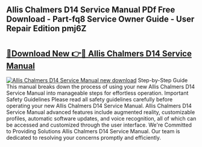 ## Allis Chalmers D14 Service Manual PDf Free Download - Part-fq8 Service Owner Guide - User Repair Edition pmj6Z

# <h2><a href="http://bc19708.oget.top/?id=Allis+Chalmers+D14+Service+Manual">🔗Download New 👉🔴 Allis Chalmers D14 Service Manual</a></h2>

[![Allis Chalmers D14 Service Manual new download](https://i.imgur.com/5g1atiW.png)](http://bc19708.oget.top/?id=Allis+Chalmers+D14+Service+Manual)
Step-by-Step Guide This manual breaks down the process of using your new Allis Chalmers D14 Service Manual into manageable steps for effortless operation. Important Safety Guidelines Please read all safety guidelines carefully before operating your new Allis Chalmers D14 Service Manual. Allis Chalmers D14 Service Manual advanced features include augmented reality, customizable profiles, automatic software updates, and voice recognition, all of which can be accessed and customized through the user interface. We're Committed to Providing Solutions Allis Chalmers D14 Service Manual. Our team is dedicated to resolving your concerns promptly and efficiently.
